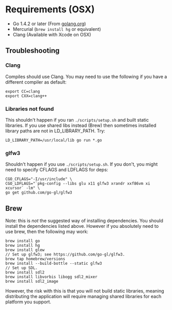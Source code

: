 # Requirements (OSX)

 - Go 1.4.2 or later (From [golang.org](http://golang.org))
 - Mercurial (`brew install hg` or equivalent)
 - Clang (Available with Xcode on OSX)

## Troubleshooting

### Clang

Compiles should use Clang.  You may need to use the following if you
have a different compiler as default:

    export CC=clang
    export CXX=clang++

### Libraries not found

This shouldn't happen if you ran `./scripts/setup.sh` and built static
libraries.  If you use shared libs instead (Brew) then sometimes
installed library paths are not in LD_LIBRARY_PATH. Try:

    LD_LIBRARY_PATH=/usr/local/lib go run *.go

### glfw3

Shouldn't happen if you use `./scripts/setup.sh`.  If you don't, you
might need to specify CFLAGS and LDFLAGS for deps:

    CGO_CFLAGS="-I/usr/include" \
    CGO_LDFLAGS="`pkg-config --libs glu x11 glfw3 xrandr xxf86vm xi xcursor` -lm" \
    go get github.com/go-gl/glfw3

## Brew
Note: this is *not* the suggested way of installing dependencies.  You should
install the dependencies listed above.  However if you absolutely need to use
brew, then the following may work:

    brew install go
    brew install hg
    brew install glew
    // Set up glfw3; see https://github.com/go-gl/glfw3.
    brew tap homebrew/versions
    brew install --build-bottle --static glfw3
    // Set up SDL.
    brew install sdl2
    brew install libvorbis libogg sdl2_mixer
    brew install sdl2_image

However, the risk with this is that you will not build static libraries,
meaning distributing the application will require managing shared libraries
for each platform you support.
